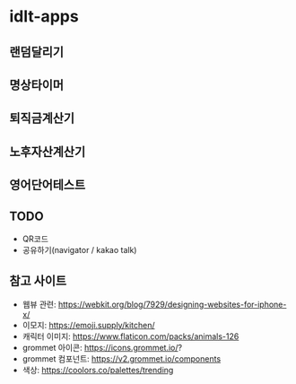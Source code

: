 # idlt-apps

## 랜덤달리기

## 명상타이머
## 퇴직금계산기
## 노후자산계산기
## 영어단어테스트

## TODO
- QR코드
- 공유하기(navigator / kakao talk)

## 참고 사이트

- 웹뷰 관련: https://webkit.org/blog/7929/designing-websites-for-iphone-x/
- 이모지: https://emoji.supply/kitchen/
- 캐릭터 이미지: https://www.flaticon.com/packs/animals-126
- grommet 아이콘: https://icons.grommet.io/?
- grommet 컴포넌트: https://v2.grommet.io/components
- 색상: https://coolors.co/palettes/trending